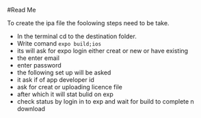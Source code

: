 #Read Me

To create the ipa file the foolowing steps need to be take.

- In the terminal cd to the destination folder. 
- Write comand `expo build;ios`
- its will ask for expo login either creat or new or have existing
- the enter email
- enter password
- the following set up will be asked
- it ask if of app developer id
- ask for creat or uploading licence file
- after which it will stat bulid on exp
- check status by login in to exp and wait for build to complete n download